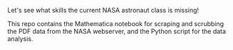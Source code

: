 Let's see what skills the current NASA astronaut class is missing!

This repo contains the Mathematica notebook for scraping and scrubbing the PDF data from the NASA webserver, and the Python script for the data analysis.
